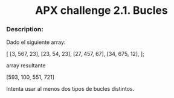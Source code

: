 <h1 align="center"> APX challenge 2.1. Bucles </h1>


<h3 align="left">Description: </h3>

<p>Dado el siguiente array: </p>

<p>[
  [3, 567, 23],
  [23, 54, 23],
  [27, 457, 67],
  [34, 675, 12],
];</p>
<p>array resultante

[593, 100, 551, 721]</p>
<p>Intenta usar al menos dos tipos de bucles distintos.</p>

